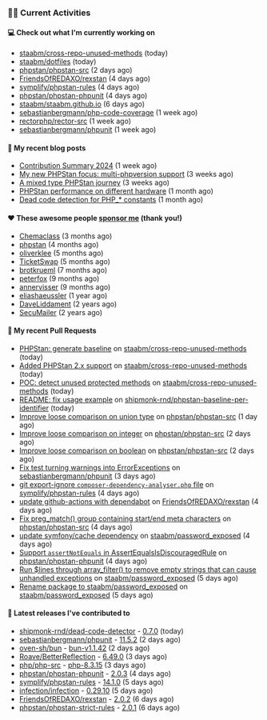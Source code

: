 ### 👨‍💻 Current Activities


#### 💻 Check out what I'm currently working on

- [staabm/cross-repo-unused-methods](https://github.com/staabm/cross-repo-unused-methods) (today)
- [staabm/dotfiles](https://github.com/staabm/dotfiles) (today)
- [phpstan/phpstan-src](https://github.com/phpstan/phpstan-src) (2 days ago)
- [FriendsOfREDAXO/rexstan](https://github.com/FriendsOfREDAXO/rexstan) (4 days ago)
- [symplify/phpstan-rules](https://github.com/symplify/phpstan-rules) (4 days ago)
- [phpstan/phpstan-phpunit](https://github.com/phpstan/phpstan-phpunit) (4 days ago)
- [staabm/staabm.github.io](https://github.com/staabm/staabm.github.io) (6 days ago)
- [sebastianbergmann/php-code-coverage](https://github.com/sebastianbergmann/php-code-coverage) (1 week ago)
- [rectorphp/rector-src](https://github.com/rectorphp/rector-src) (1 week ago)
- [sebastianbergmann/phpunit](https://github.com/sebastianbergmann/phpunit) (1 week ago)


#### 📜 My recent blog posts

- [Contribution Summary 2024](https://staabm.github.io/2024/12/11/contribution-summary-2024.html) (1 week ago)
- [My new PHPStan focus: multi-phpversion support](https://staabm.github.io/2024/11/28/phpstan-php-version-in-scope.html) (3 weeks ago)
- [A mixed type PHPStan journey](https://staabm.github.io/2024/11/26/phpstan-mixed-types.html) (3 weeks ago)
- [PHPStan performance on different hardware](https://staabm.github.io/2024/11/17/phpstan-performance-on-different-hardware.html) (1 month ago)
- [Dead code detection for PHP_* constants](https://staabm.github.io/2024/11/14/phpstan-php-version-narrowing.html) (1 month ago)


#### ❤️ These awesome people [sponsor me](https://github.com/sponsors/staabm) (thank you!)

- [Chemaclass](https://github.com/Chemaclass) (3 months ago)
- [phpstan](https://github.com/phpstan) (4 months ago)
- [oliverklee](https://github.com/oliverklee) (5 months ago)
- [TicketSwap](https://github.com/TicketSwap) (5 months ago)
- [brotkrueml](https://github.com/brotkrueml) (7 months ago)
- [peterfox](https://github.com/peterfox) (9 months ago)
- [annervisser](https://github.com/annervisser) (9 months ago)
- [eliashaeussler](https://github.com/eliashaeussler) (1 year ago)
- [DaveLiddament](https://github.com/DaveLiddament) (2 years ago)
- [SecuMailer](https://github.com/SecuMailer) (2 years ago)


#### 🔨 My recent Pull Requests

- [PHPStan: generate baseline](https://github.com/staabm/cross-repo-unused-methods/pull/5) on [staabm/cross-repo-unused-methods](https://github.com/staabm/cross-repo-unused-methods) (today)
- [Added PHPStan 2.x support](https://github.com/staabm/cross-repo-unused-methods/pull/4) on [staabm/cross-repo-unused-methods](https://github.com/staabm/cross-repo-unused-methods) (today)
- [POC: detect unused protected methods](https://github.com/staabm/cross-repo-unused-methods/pull/3) on [staabm/cross-repo-unused-methods](https://github.com/staabm/cross-repo-unused-methods) (today)
- [README: fix usage example](https://github.com/shipmonk-rnd/phpstan-baseline-per-identifier/pull/26) on [shipmonk-rnd/phpstan-baseline-per-identifier](https://github.com/shipmonk-rnd/phpstan-baseline-per-identifier) (today)
- [Improve loose comparison on union type](https://github.com/phpstan/phpstan-src/pull/3750) on [phpstan/phpstan-src](https://github.com/phpstan/phpstan-src) (1 day ago)
- [Improve loose comparison on integer](https://github.com/phpstan/phpstan-src/pull/3748) on [phpstan/phpstan-src](https://github.com/phpstan/phpstan-src) (2 days ago)
- [Improve loose comparison on boolean](https://github.com/phpstan/phpstan-src/pull/3747) on [phpstan/phpstan-src](https://github.com/phpstan/phpstan-src) (2 days ago)
- [Fix test turning warnings into ErrorExceptions](https://github.com/sebastianbergmann/phpunit/pull/6089) on [sebastianbergmann/phpunit](https://github.com/sebastianbergmann/phpunit) (3 days ago)
- [git export-ignore `composer-dependency-analyser.php` file](https://github.com/symplify/phpstan-rules/pull/157) on [symplify/phpstan-rules](https://github.com/symplify/phpstan-rules) (4 days ago)
- [update github-actions with dependabot](https://github.com/FriendsOfREDAXO/rexstan/pull/796) on [FriendsOfREDAXO/rexstan](https://github.com/FriendsOfREDAXO/rexstan) (4 days ago)
- [Fix preg_match() group containing start/end meta characters](https://github.com/phpstan/phpstan-src/pull/3740) on [phpstan/phpstan-src](https://github.com/phpstan/phpstan-src) (4 days ago)
- [update symfony/cache dependency](https://github.com/staabm/password_exposed/pull/9) on [staabm/password_exposed](https://github.com/staabm/password_exposed) (4 days ago)
- [Support `assertNotEquals` in AssertEqualsIsDiscouragedRule](https://github.com/phpstan/phpstan-phpunit/pull/219) on [phpstan/phpstan-phpunit](https://github.com/phpstan/phpstan-phpunit) (4 days ago)
- [Run $lines through array_filter() to remove empty strings that can cause unhandled exceptions](https://github.com/staabm/password_exposed/pull/8) on [staabm/password_exposed](https://github.com/staabm/password_exposed) (5 days ago)
- [Rename package to staabm/password_exposed](https://github.com/staabm/password_exposed/pull/7) on [staabm/password_exposed](https://github.com/staabm/password_exposed) (5 days ago)


#### 🔭 Latest releases I've contributed to

- [shipmonk-rnd/dead-code-detector](https://github.com/shipmonk-rnd/dead-code-detector) - [0.7.0](https://github.com/shipmonk-rnd/dead-code-detector/releases/tag/0.7.0) (today)
- [sebastianbergmann/phpunit](https://github.com/sebastianbergmann/phpunit) - [11.5.2](https://github.com/sebastianbergmann/phpunit/releases/tag/11.5.2) (2 days ago)
- [oven-sh/bun](https://github.com/oven-sh/bun) - [bun-v1.1.42](https://github.com/oven-sh/bun/releases/tag/bun-v1.1.42) (2 days ago)
- [Roave/BetterReflection](https://github.com/Roave/BetterReflection) - [6.49.0](https://github.com/Roave/BetterReflection/releases/tag/6.49.0) (3 days ago)
- [php/php-src](https://github.com/php/php-src) - [php-8.3.15](https://github.com/php/php-src/releases/tag/php-8.3.15) (3 days ago)
- [phpstan/phpstan-phpunit](https://github.com/phpstan/phpstan-phpunit) - [2.0.3](https://github.com/phpstan/phpstan-phpunit/releases/tag/2.0.3) (4 days ago)
- [symplify/phpstan-rules](https://github.com/symplify/phpstan-rules) - [14.1.0](https://github.com/symplify/phpstan-rules/releases/tag/14.1.0) (5 days ago)
- [infection/infection](https://github.com/infection/infection) - [0.29.10](https://github.com/infection/infection/releases/tag/0.29.10) (5 days ago)
- [FriendsOfREDAXO/rexstan](https://github.com/FriendsOfREDAXO/rexstan) - [2.0.2](https://github.com/FriendsOfREDAXO/rexstan/releases/tag/2.0.2) (6 days ago)
- [phpstan/phpstan-strict-rules](https://github.com/phpstan/phpstan-strict-rules) - [2.0.1](https://github.com/phpstan/phpstan-strict-rules/releases/tag/2.0.1) (6 days ago)
